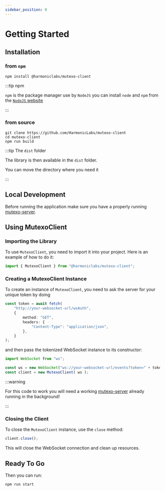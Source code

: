 ```yaml
---
sidebar_position: 0
---
```


# Getting Started

## Installation

### from `npm`
```
npm install @harmoniclabs/mutexo-client
```

:::tip npm

`npm` is the package manager use by `NodeJS` you can install `node` and `npm` from the [`NodeJS` website](https://nodejs.org/en/)

:::

### from source

```
git clone https://github.com/HarmonicLabs/mutexo-client
cd mutexo-client
npm run build
```

:::tip The `dist` folder

The library is then available in the `dist` folder.

You can move the directory where you need it

:::

## Local Development

Before running the application make sure you have a properly running [mutexo-server](../server/getting-started.md#getting-started).

## Using MutexoClient

### Importing the Library

To use `MutexoClient`, you need to import it into your project. Here is an example of how to do it:

```typescript
import { MutexoClient } from "@harmoniclabs/mutexo-client";
```

### Creating a MutexoClient Instance

To create an instance of `MutexoClient`, you need to ask the server for your unique token by doing

```typescript
const token = await fetch(
    "http://your-websocket-url/wsAuth", 
    {
        method: "GET",
        headers: {
            "Content-Type": "application/json",
        },
    }
);
```

and then pass the tokenized WebSocket instance to its constructor:

```typescript
import WebSocket from "ws";

const ws = new WebSocket("ws://your-websocket-url/events?token=" + token);
const client = new MutexoClient( ws );
```

:::warning 

For this code to work you will need a working [mutexo-server](../server/getting-started.md#getting-started) already running in the background!

:::

### Closing the Client

To close the `MutexoClient` instance, use the `close` method:

```typescript
client.close();
```

This will close the WebSocket connection and clean up resources.

## Ready To Go

Then you can run:

```
npm run start
```